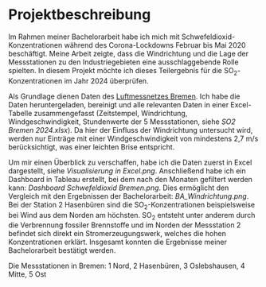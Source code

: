 # Projektbeschreibung
Im Rahmen meiner Bachelorarbeit habe ich mich mit Schwefeldioxid-Konzentrationen während des Corona-Lockdowns Februar bis Mai 2020 beschäftigt. Meine Arbeit zeigte, dass die Windrichtung und die Lage der Messstationen zu den Industriegebieten eine ausschlaggebende Rolle spielten. In diesem Projekt möchte ich dieses Teilergebnis für die SO<sub>2</sub>-Konzentrationen im Jahr 2024 überprüfen. 

Als Grundlage dienen Daten des [Luftmessnetzes Bremen](https://luftmessnetz.bremen.de/lqi). Ich habe die Daten heruntergeladen, bereinigt und alle relevanten Daten in einer Excel-Tabelle zusammengefasst (Zeitstempel, Windrichtung, Windgeschwindigkeit, Stundenwerte der 5 Messstationen, siehe _SO2 Bremen 2024.xlsx_). Da hier der Einfluss der Windrichtung untersucht wird, werden nur Einträge mit einer Windgeschwindigkeit von mindestens 2,7 m/s berücksichtigt, was einer leichten Brise entspricht.

Um mir einen Überblick zu verschaffen, habe ich die Daten zuerst in Excel dargestellt, siehe _Visualisierung in Excel.png_. Anschließend habe ich ein Dashboard in Tableau erstellt, bei dem nach den Monaten gefiltert werden kann: _Dashboard Schwefeldioxid Bremen.png_. Dies ermöglicht den Vergleich mit den Ergebnissen der Bachelorarbeit: _BA_Windrichtung.png_. Bei der Station 2 Hasenbüren sind die SO<sub>2</sub>-Konzentrationen beispielsweise bei Wind aus dem Norden am höchsten. SO<sub>2</sub> entsteht unter anderem durch die Verbrennung fossiler Brennstoffe und im Norden der Messstation 2 befindet sich direkt ein Stromerzeugungswerk, welches die hohen Konzentrationen erklärt. Insgesamt konnten die Ergebnisse meiner Bachelorarbeit bestätigt werden.

Die Messstationen in Bremen:
1 Nord, 2 Hasenbüren, 3 Oslebshausen, 4 Mitte, 5 Ost  


